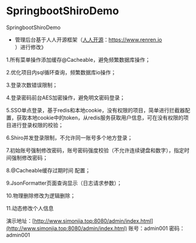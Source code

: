 # SpringbootShiroDemo
SpringbootShiroDemo

- 管理后台基于人人开源框架（[人人开源](https://www.renren.io)：https://www.renren.io ）进行修改》

1.所有菜单操作添加缓存@Cacheable，避免频繁数据库操作；

2.优化项目内sql循环查询，频繁数据库io操作；

3.登录次数错误限制；

4.登录密码前台AES加密操作，避免明文密码登录；

5.SSO单点登录，基于redis和本地cookie，没有权限的项目，简单进行拦截器配置，获取本地cookie中的token，从redis服务获取用户信息，可在没有权限的项目进行登录权限的校验；

6.Shiro并发登录限制，不允许同一账号多个地方登录；

7.初始账号强制修改密码，账号密码强度校验（不允许连续键盘和数字），指定时间强制修改密码；

8.@Cacheable缓存过期时间 配置；

9.JsonFormatter页面查询显示（日志请求参数）；

10.物理删除修改为逻辑删除；

11.动态修改个人信息

演示地址：[http://www.simonjia.top:8080/admin/index.html](http://www.simonjia.top:8080/admin/index.html) 
账号：admin001
密码：admin001
